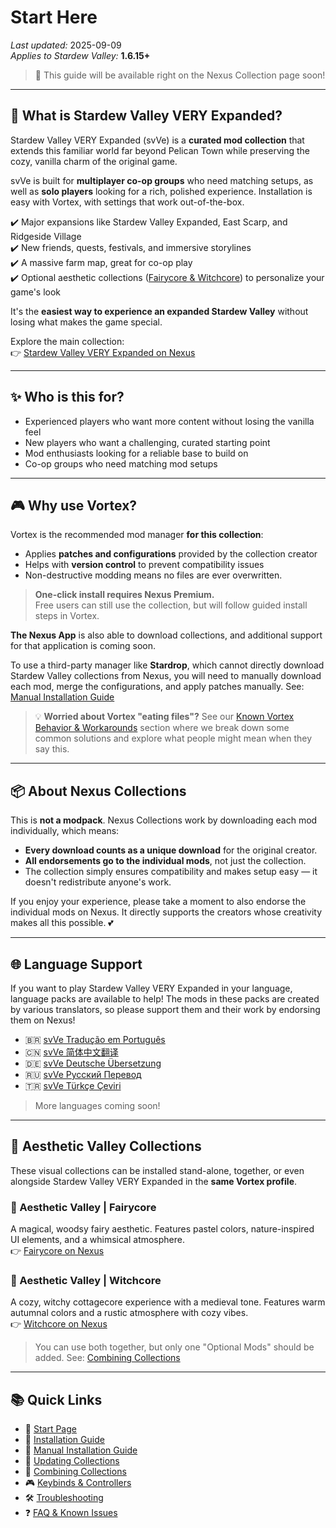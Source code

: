 # Start Here

*Last updated:* 2025-09-09  
*Applies to Stardew Valley:* **1.6.15+**

> 📖 This guide will be available right on the Nexus Collection page soon!

---

## 🌾 What is Stardew Valley VERY Expanded?

Stardew Valley VERY Expanded (svVe) is a **curated mod collection** that extends this familiar world far beyond Pelican Town while preserving the cozy, vanilla charm of the original game.

svVe is built for **multiplayer co-op groups** who need matching setups, as well as **solo players** looking for a rich, polished experience. Installation is easy with Vortex, with settings that work out-of-the-box.

✔️ Major expansions like Stardew Valley Expanded, East Scarp, and Ridgeside Village  
✔️ New friends, quests, festivals, and immersive storylines  
✔️ A massive farm map, great for co-op play  
✔️ Optional aesthetic collections ([Fairycore & Witchcore](#aesthetic-valley-collections)) to personalize your game's look  

It's the **easiest way to experience an expanded Stardew Valley** without losing what makes the game special.

Explore the main collection:  
👉 [Stardew Valley VERY Expanded on Nexus](https://next.nexusmods.com/stardewvalley/collections/tckf0m)

---

## ✨ Who is this for?

* Experienced players who want more content without losing the vanilla feel
* New players who want a challenging, curated starting point
* Mod enthusiasts looking for a reliable base to build on
* Co-op groups who need matching mod setups

---

## 🎮 Why use Vortex?

Vortex is the recommended mod manager **for this collection**:

* Applies **patches and configurations** provided by the collection creator
* Helps with **version control** to prevent compatibility issues
* Non-destructive modding means no files are ever overwritten.

> **One-click install requires Nexus Premium.**  
> Free users can still use the collection, but will follow guided install steps in Vortex.

**The Nexus App** is also able to download collections, and additional support for that application is coming soon. 

To use a third-party manager like **Stardrop**, which cannot directly download Stardew Valley collections from Nexus, you will need to manually download each mod, merge the configurations, and apply patches manually. See: [Manual Installation Guide](/manual-install.md)

> 💡 **Worried about Vortex "eating files"?** See our [Known Vortex Behavior & Workarounds](/faq-and-known-issues.md#known-vortex-behavior-and-workarounds) section where we break down some common solutions and explore what people might mean when they say this. 

---

## 📦 About Nexus Collections

This is **not a modpack**. Nexus Collections work by downloading each mod individually, which means:

* **Every download counts as a unique download** for the original creator.
* **All endorsements go to the individual mods**, not just the collection.
* The collection simply ensures compatibility and makes setup easy — it doesn't redistribute anyone's work.

If you enjoy your experience, please take a moment to also endorse the individual mods on Nexus. It directly supports the creators whose creativity makes all this possible. 💕

---

## 🌐 Language Support

If you want to play Stardew Valley VERY Expanded in your language, language packs are available to help! The mods in these packs are created by various translators, so please support them and their work by endorsing them on Nexus!

* 🇧🇷 [svVe Tradução em Português](https://next.nexusmods.com/stardewvalley/collections/z4w11e)  
* 🇨🇳 [svVe 简体中文翻译](https://next.nexusmods.com/stardewvalley/collections/c8qj0l)  
* 🇩🇪 [svVe Deutsche Übersetzung](https://next.nexusmods.com/stardewvalley/collections/ibljbd)  
* 🇷🇺 [svVe Русский Перевод](https://next.nexusmods.com/stardewvalley/collections/igivdc)  
* 🇹🇷 [svVe Türkçe Çeviri](https://next.nexusmods.com/stardewvalley/collections/xzebcw)  

> More languages coming soon!

---

## 🌷 Aesthetic Valley Collections

These visual collections can be installed stand-alone, together, or even alongside Stardew Valley VERY Expanded in the **same Vortex profile**.

### 🧚 Aesthetic Valley | Fairycore

A magical, woodsy fairy aesthetic. Features pastel colors, nature-inspired UI elements, and a whimsical atmosphere.  
👉 [Fairycore on Nexus](https://www.nexusmods.com/games/stardewvalley/collections/tjvl0j)

### 🔮 Aesthetic Valley | Witchcore

A cozy, witchy cottagecore experience with a medieval tone. Features warm autumnal colors and a rustic atmosphere with cozy vibes.  
👉 [Witchcore on Nexus](https://www.nexusmods.com/games/stardewvalley/collections/g14kxi)

> You can use both together, but only one "Optional Mods" should be added. See: [Combining Collections](/combining.md)

---

## 📚 Quick Links

- 🌾 [Start Page](/start.md)  
- 🚀 [Installation Guide](/install.md)  
- 🧩 [Manual Installation Guide](/manual-install.md)  
- 🔄 [Updating Collections](/updating.md)  
- 🔀 [Combining Collections](/combining.md)  
- 🎮 [Keybinds & Controllers](/keybinds.md)  
- 🛠️ [Troubleshooting](/troubleshooting.md)  
- ❓ [FAQ & Known Issues](/faq-and-known-issues.md)
